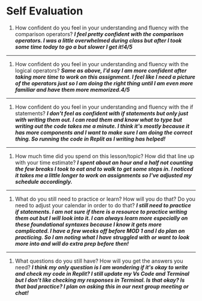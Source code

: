 # Self Evaluation

1. How confident do you feel in your understanding and fluency with the comparison operators?
***I feel pretty confident with the comparison operators. I was a little overwhelmed during class but after I took some time today to go a but slower I get it!4/5***
----------
1. How confident do you feel in your understanding and fluency with the logical operators?
***Same as above, I'd say I am more confident after taking more time to work on this assignment. I feel like I need a picture of the operators just so I am doing the right thing until I am even more familiar and have them more memorized.4/5***
----------
1. How confident do you feel in your understanding and fluency with the if statements?
***I don't feel as confident with if statements but only just with writing them out. I can read them and know what to type but writing out the code takes me a minute. I think it's mostly because it has more components and I want to make sure I am doing the correct thing. So running the code in Replit as I writing has helped!***
---------- 
1. How much time did you spend on this lesson/topic? How did that line up with your time estimate?
***I spent about an hour and a half not counting the few breaks I took to eat and to walk to get some steps in. I noticed it takes me a little longer to work on assignments so I've adjusted my schedule accordingly.***
----------
1. What do you still need to practice or learn? How will you do that? Do you need to adjust your calendar in order to do that?
***I still need to practice if statements. I am not sure if there is a resource to practice writing them out but I will look into it. I can always learn more especially on these foundational syntaxes because I know it gets more complicated. I have a few weeks off before MOD 1 and I do plan on practicing. So I am noting what I have struggled with or want to look more into and will do extra prep before then!***
----------
1. What questions do you still have? How will you get the answers you need?
***I think my only question is I am wondering if it's okay to write and check my code in Replit? I still update my Vs Code and Terminal but I don't like checking my responses in Terminal. Is that okay? Is that bad practice? I plan on asking this in our next group meeting or chat!***